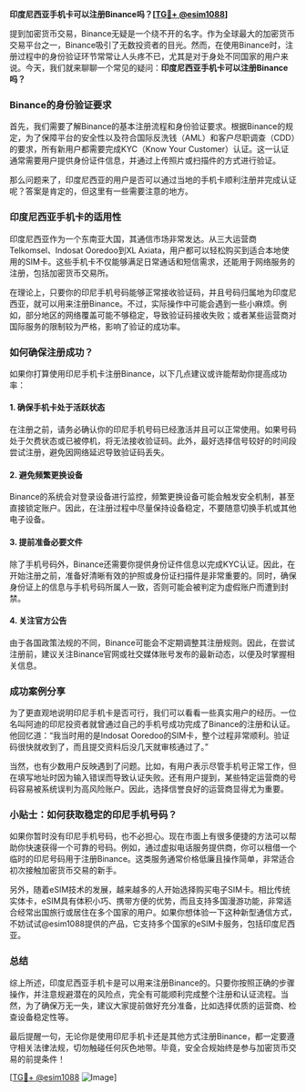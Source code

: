 **印度尼西亚手机卡可以注册Binance吗？[[TG💪+ @esim1088](https://t.me/s/esim1088)]**

提到加密货币交易，Binance无疑是一个绕不开的名字。作为全球最大的加密货币交易平台之一，Binance吸引了无数投资者的目光。然而，在使用Binance时，注册过程中的身份验证环节常常让人头疼不已，尤其是对于身处不同国家的用户来说。今天，我们就来聊聊一个常见的疑问：**印度尼西亚手机卡可以注册Binance吗？**

### Binance的身份验证要求

首先，我们需要了解Binance的基本注册流程和身份验证要求。根据Binance的规定，为了保障平台的安全性以及符合国际反洗钱（AML）和客户尽职调查（CDD）的要求，所有新用户都需要完成KYC（Know Your Customer）认证。这一认证通常需要用户提供身份证件信息，并通过上传照片或扫描件的方式进行验证。

那么问题来了，印度尼西亚的用户是否可以通过当地的手机卡顺利注册并完成认证呢？答案是肯定的，但这里有一些需要注意的地方。

### 印度尼西亚手机卡的适用性

印度尼西亚作为一个东南亚大国，其通信市场非常发达。从三大运营商Telkomsel、Indosat Ooredoo到XL Axiata，用户都可以轻松购买到适合本地使用的SIM卡。这些手机卡不仅能够满足日常通话和短信需求，还能用于网络服务的注册，包括加密货币交易所。

在理论上，只要你的印尼手机号码能够正常接收验证码，并且号码归属地为印度尼西亚，就可以用来注册Binance。不过，实际操作中可能会遇到一些小麻烦。例如，部分地区的网络覆盖可能不够稳定，导致验证码接收失败；或者某些运营商对国际服务的限制较为严格，影响了验证的成功率。

### 如何确保注册成功？

如果你打算使用印尼手机卡注册Binance，以下几点建议或许能帮助你提高成功率：

#### 1. 确保手机卡处于活跃状态
在注册之前，请务必确认你的印尼手机号码已经激活并且可以正常使用。如果号码处于欠费状态或已被停机，将无法接收验证码。此外，最好选择信号较好的时间段尝试注册，避免因网络延迟导致验证码丢失。

#### 2. 避免频繁更换设备
Binance的系统会对登录设备进行监控，频繁更换设备可能会触发安全机制，甚至直接锁定账户。因此，在注册过程中尽量保持设备稳定，不要随意切换手机或其他电子设备。

#### 3. 提前准备必要文件
除了手机号码外，Binance还需要你提供身份证件信息以完成KYC认证。因此，在开始注册之前，准备好清晰有效的护照或身份证扫描件是非常重要的。同时，确保身份证上的信息与手机号码所属人一致，否则可能会被判定为虚假账户而遭到封禁。

#### 4. 关注官方公告
由于各国政策法规的不同，Binance可能会不定期调整其注册规则。因此，在尝试注册前，建议关注Binance官网或社交媒体账号发布的最新动态，以便及时掌握相关信息。

### 成功案例分享

为了更直观地说明印尼手机卡是否可行，我们可以看看一些真实用户的经历。一位名叫阿迪的印尼投资者就曾通过自己的手机号成功完成了Binance的注册和认证。他回忆道：“我当时用的是Indosat Ooredoo的SIM卡，整个过程非常顺利。验证码很快就收到了，而且提交资料后没几天就审核通过了。”

当然，也有少数用户反映遇到了问题。比如，有用户表示尽管手机号正常工作，但在填写地址时因为输入错误而导致认证失败。还有用户提到，某些特定运营商的号码容易被系统误判为高风险账户。因此，选择信誉良好的运营商显得尤为重要。

### 小贴士：如何获取稳定的印尼手机号码？

如果你暂时没有印尼手机号码，也不必担心。现在市面上有很多便捷的方法可以帮助你快速获得一个可靠的号码。例如，通过虚拟电话服务提供商，你可以租借一个临时的印尼号码用于注册Binance。这类服务通常价格低廉且操作简单，非常适合初次接触加密货币交易的新手。

另外，随着eSIM技术的发展，越来越多的人开始选择购买电子SIM卡。相比传统实体卡，eSIM具有体积小巧、携带方便的优势，而且支持多国漫游功能，非常适合经常出国旅行或居住在多个国家的用户。如果你想体验一下这种新型通信方式，不妨试试@esim1088提供的产品，它支持多个国家的eSIM卡服务，包括印度尼西亚。

### 总结

综上所述，印度尼西亚手机卡是可以用来注册Binance的。只要你按照正确的步骤操作，并注意规避潜在的风险点，完全有可能顺利完成整个注册和认证流程。当然，为了确保万无一失，建议大家提前做好充分准备，比如选择优质的运营商、检查设备稳定性等。

最后提醒一句，无论你是使用印尼手机卡还是其他方式注册Binance，都一定要遵守相关法律法规，切勿触碰任何灰色地带。毕竟，安全合规始终是参与加密货币交易的前提条件！

[[TG💪+ @esim1088](https://t.me/s/esim1088) ![Image](https://i.postimg.cc/4NQfJmqS/Snipaste-2025-05-13-00-14-12.png)]